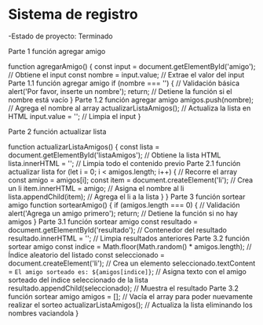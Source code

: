 <h1>Sistema de registro</h1>
-Estado de proyecto: Terminado

Parte 1 función agregar amigo

  function agregarAmigo() {
    const input = document.getElementById('amigo'); // Obtiene el input
    const nombre = input.value; // Extrae el valor del input
Parte 1.1 función agregar amigo 
    if (nombre === '') { // Validación básica
        alert('Por favor, inserte un nombre');
        return; // Detiene la función si el nombre está vacío
    }
Parte 1.2 función agregar amigo
    amigos.push(nombre); // Agrega el nombre al array
    actualizarListaAmigos(); // Actualiza la lista en HTML
    input.value = ''; // Limpia el input
}

Parte 2 función actualizar lista

function actualizarListaAmigos() {
    const lista = document.getElementById('listaAmigos'); // Obtiene la lista HTML
    lista.innerHTML = ''; // Limpia todo el contenido previo
Parte 2.1 función actualizar lista
    for (let i = 0; i < amigos.length; i++) { // Recorre el array
        const amigo = amigos[i];
        const item = document.createElement('li'); // Crea un li
        item.innerHTML = amigo; // Asigna el nombre al li
        lista.appendChild(item); // Agrega el li a la lista
    }
}
Parte 3 función sortear amigo
function sortearAmigo() {
    if (amigos.length === 0) { // Validación
        alert('Agrega un amigo primero');
        return; // Detiene la función si no hay amigos
    }
Parte 3.1 función sortear amigo
    const resultado = document.getElementById('resultado'); // Contenedor del resultado
    resultado.innerHTML = ''; // Limpia resultados anteriores
Parte 3.2 función sortear amigo
    const indice = Math.floor(Math.random() * amigos.length); // Índice aleatorio del listado
    const seleccionado = document.createElement('li'); // Crea un elemento
    seleccionado.textContent = `El amigo sorteado es: ${amigos[indice]}`; // Asigna texto con el amigo sorteado del índice seleccionado de la lista
    resultado.appendChild(seleccionado); // Muestra el resultado
Parte 3.2 función sortear amigo
    amigos = []; // Vacía el array para poder nuevamente realizar el sorteo
    actualizarListaAmigos(); // Actualiza la lista eliminando los nombres vaciandola 
}
